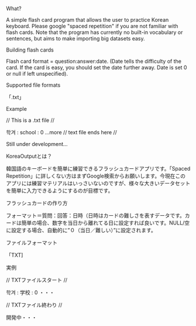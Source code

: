 What?

A simple flash card program that allows the user to practice Korean keyboard. Please google "spaced repetition" if you are not familiar with flash cards. Note that the program has currently no built-in vocabulary or sentences, but aims to make importing big datasets easy.

Building flash cards

Flash card format = question:answer:date. (Date tells the difficulty of the card. If the card is easy, you should set the date further away. Date is set 0 or null if left unspecified). 

Supported file formats

「.txt」

Example

// This is a .txt file //

학겨 : school : 0
...more
// text file ends here //

Still under development...

KoreaOutputとは？

韓国語のキーボードを簡単に練習できるフラッシュカードアプリです。「Spaced Repetition」に詳しくない方はまずGoogle検索からお願いします。今現在このアプリには練習マテリアルはいっさいないのですが、様々な大きいデータセットを簡単に入力できるようにするのが目標です。

フラッシュカードの作り方

フォーマット＝質問：回答：日時（日時はカードの難しさを表すデータです。カードは簡単の場合、数字を当日から離れてる日に設定すれば良いです。NULL/空に設定する場合、自動的に”０（当日／難しい）”に設定されます。

ファイルフォーマット

「TXT]

実例

// TXTファイルスタート //

학겨 : 学校 : 0
・・・

// TXTファイル終わり //

開発中・・・
